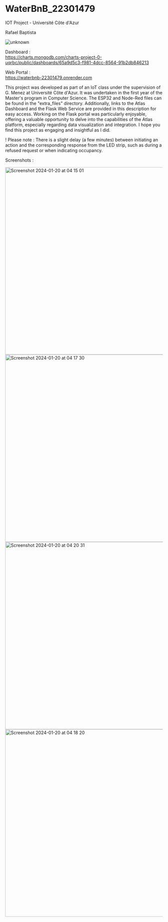 # WaterBnB_22301479
IOT Project - Université Côte d'Azur

Rafael Baptista


![unknown](https://github.com/rafaelbenaion/WaterBnB_22301479/assets/12467598/4ac85af6-ed1e-4bfc-9e07-f30ba279aa66)

Dashboard :                                                                                              
https://charts.mongodb.com/charts-project-0-uqrbc/public/dashboards/65a9d5c3-f981-4dcc-8564-91b2db846213 

Web Portal :                                                                                             
https://waterbnb-22301479.onrender.com

This project was developed as part of an IoT class under the supervision of G. Menez at Université Côte d'Azur. It was undertaken in the first year of the Master's program in Computer Science. The ESP32 and Node-Red files can be found in the "extra_files" directory. Additionally, links to the Atlas Dashboard and the Flask Web Service are provided in this description for easy access. Working on the Flask portal was particularly enjoyable, offering a valuable opportunity to delve into the capabilities of the Atlas platform, especially regarding data visualization and integration. I hope you find this project as engaging and insightful as I did.

! Please note : There is a slight delay (a few minutes) between initiating an action and the corresponding response from the LED strip, such as during a refused request or when indicating occupancy.

Screenshots : 
                                                                          
<img width="597" alt="Screenshot 2024-01-20 at 04 15 01" src="https://github.com/rafaelbenaion/WaterBnB_22301479/assets/12467598/f2e31b6f-1f22-4dc1-98f2-2b9a703208be">
<img width="597" alt="Screenshot 2024-01-20 at 04 17 30" src="https://github.com/rafaelbenaion/WaterBnB_22301479/assets/12467598/d0600503-1fc6-42c9-bcde-ba1f7ae7b129">
<img width="597" alt="Screenshot 2024-01-20 at 04 20 31" src="https://github.com/rafaelbenaion/WaterBnB_22301479/assets/12467598/de398369-17f3-4622-a4ab-a9dc2a28e3a8">
<img width="597" alt="Screenshot 2024-01-20 at 04 18 20" src="https://github.com/rafaelbenaion/WaterBnB_22301479/assets/12467598/827654b5-9c3a-44cb-81c8-e3a80dc25ad5">

